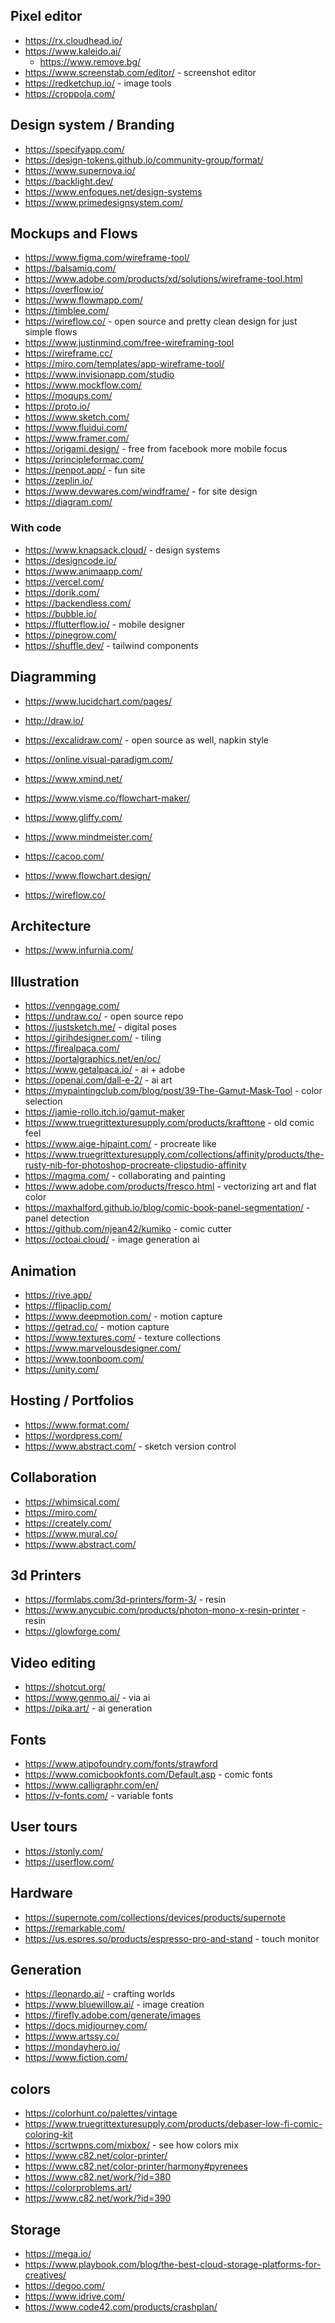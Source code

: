 ## Pixel editor

- https://rx.cloudhead.io/
- https://www.kaleido.ai/
  - https://www.remove.bg/
- https://www.screenstab.com/editor/ - screenshot editor
- https://redketchup.io/ - image tools
- https://croppola.com/

## Design system / Branding

- https://specifyapp.com/
- https://design-tokens.github.io/community-group/format/
- https://www.supernova.io/
- https://backlight.dev/
- https://www.enfoques.net/design-systems
- https://www.primedesignsystem.com/

## Mockups and Flows

- https://www.figma.com/wireframe-tool/
- https://balsamiq.com/
- https://www.adobe.com/products/xd/solutions/wireframe-tool.html
- https://overflow.io/
- https://www.flowmapp.com/
- https://timblee.com/
- https://wireflow.co/ - open source and pretty clean design for just simple flows
- https://www.justinmind.com/free-wireframing-tool
- https://wireframe.cc/
- https://miro.com/templates/app-wireframe-tool/
- https://www.invisionapp.com/studio
- https://www.mockflow.com/
- https://moqups.com/
- https://proto.io/
- https://www.sketch.com/
- https://www.fluidui.com/
- https://www.framer.com/
- https://origami.design/ - free from facebook more mobile focus
- https://principleformac.com/
- https://penpot.app/ - fun site
- https://zeplin.io/
- https://www.devwares.com/windframe/ - for site design
- https://diagram.com/

### With code

- https://www.knapsack.cloud/ - design systems
- https://designcode.io/
- https://www.animaapp.com/
- https://vercel.com/
- https://dorik.com/
- https://backendless.com/
- https://bubble.io/
- https://flutterflow.io/ - mobile designer
- https://pinegrow.com/
- https://shuffle.dev/ - tailwind components

## Diagramming

- https://www.lucidchart.com/pages/
- http://draw.io/
- https://excalidraw.com/ - open source as well, napkin style
- https://online.visual-paradigm.com/
- https://www.xmind.net/
- https://www.visme.co/flowchart-maker/
- https://www.gliffy.com/
- https://www.mindmeister.com/
- https://cacoo.com/
- https://www.flowchart.design/

- https://wireflow.co/

## Architecture

- https://www.infurnia.com/

## Illustration

- https://venngage.com/
- https://undraw.co/ - open source repo
- https://justsketch.me/ - digital poses
- https://girihdesigner.com/ - tiling
- https://firealpaca.com/
- https://portalgraphics.net/en/oc/
- https://www.getalpaca.io/ - ai + adobe
- https://openai.com/dall-e-2/ - ai art
- https://mypaintingclub.com/blog/post/39-The-Gamut-Mask-Tool - color selection
- https://jamie-rollo.itch.io/gamut-maker
- https://www.truegrittexturesupply.com/products/krafttone - old comic feel
- https://www.aige-hipaint.com/ - procreate like
- https://www.truegrittexturesupply.com/collections/affinity/products/the-rusty-nib-for-photoshop-procreate-clipstudio-affinity
- https://magma.com/ - collaborating and painting
- https://www.adobe.com/products/fresco.html - vectorizing art and flat color
- https://maxhalford.github.io/blog/comic-book-panel-segmentation/ - panel detection
- https://github.com/njean42/kumiko - comic cutter
- https://octoai.cloud/ - image generation ai

## Animation

- https://rive.app/
- https://flipaclip.com/
- https://www.deepmotion.com/ - motion capture
- https://getrad.co/ - motion capture
- https://www.textures.com/ - texture collections
- https://www.marvelousdesigner.com/
- https://www.toonboom.com/
- https://unity.com/

## Hosting / Portfolios

- https://www.format.com/
- https://wordpress.com/
- https://www.abstract.com/ - sketch version control

## Collaboration

- https://whimsical.com/
- https://miro.com/
- https://creately.com/
- https://www.mural.co/
- https://www.abstract.com/

## 3d Printers

- https://formlabs.com/3d-printers/form-3/ - resin
- https://www.anycubic.com/products/photon-mono-x-resin-printer - resin
- https://glowforge.com/

## Video editing

- https://shotcut.org/
- https://www.genmo.ai/ - via ai
- https://pika.art/ - ai generation

## Fonts

- https://www.atipofoundry.com/fonts/strawford
- https://www.comicbookfonts.com/Default.asp - comic fonts
- https://www.calligraphr.com/en/
- https://v-fonts.com/ - variable fonts

## User tours

- https://stonly.com/
- https://userflow.com/


## Hardware

- https://supernote.com/collections/devices/products/supernote
- https://remarkable.com/
- https://us.espres.so/products/espresso-pro-and-stand - touch monitor


## Generation

- https://leonardo.ai/ - crafting worlds
- https://www.bluewillow.ai/ - image creation
- https://firefly.adobe.com/generate/images
- https://docs.midjourney.com/
- https://www.artssy.co/
- https://mondayhero.io/
- https://www.fiction.com/

## colors
- https://colorhunt.co/palettes/vintage
- https://www.truegrittexturesupply.com/products/debaser-low-fi-comic-coloring-kit
- https://scrtwpns.com/mixbox/ - see how colors mix
- https://www.c82.net/color-printer/
- https://www.c82.net/color-printer/harmony#pyrenees
- https://www.c82.net/work/?id=380
- https://colorproblems.art/ 
- https://www.c82.net/work/?id=390

## Storage
- https://mega.io/
- https://www.playbook.com/blog/the-best-cloud-storage-platforms-for-creatives/
- https://degoo.com/
- https://www.idrive.com/
- https://www.code42.com/products/crashplan/

